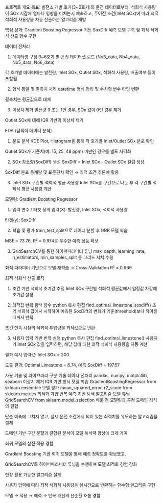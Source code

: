 프로젝트 개요
목표: 발전소 개별 호기(3~6호기)의 운전 데이터로부터, 석회석 사용량이 SOx 저감에 얼마나 영향을 미치는지 예측하고, 주어진 조건(Inlet SOx)에 따라 최적 석회석 사용량을 자동 산출하는 알고리즘 개발

핵심 성과: Gradient Boosting Regressor 기반 SoxDiff 예측 모델 구축 및 최적 석회석 산출 함수 구현

데이터 전처리
1. 데이터셋 구성
3~6호기 별 운전 데이터셋 로드 (No3_data, No4_data, No5_data, No6_data)

각 호기별 데이터에는 발전량, Inlet SOx, Outlet SOx, 석회석 사용량, 배출여부 등이 포함됨

2. 형식 통일 및 결측치 처리
datetime 형식 정리 및 수치형 변수 타입 변환

결측치는 평균값으로 대체

3. 이상치 제거
발전량 0 또는 1인 경우, SOx 값이 0인 경우 제거

Outlet SOx에 대해 IQR 기반의 이상치 제거

EDA (탐색적 데이터 분석)
1. 분포 분석
KDE Plot, Histogram을 통해 각 호기별 Inlet/Outlet SOx 분포 확인

Outlet SOx가 기준치(예: 15, 25, 48 ppm) 미만인 경우를 별도 시각화

2. SOx 감소량(SoxDiff) 생성
SoxDiff = Inlet SOx - Outlet SOx 컬럼 생성

SoxDiff 분포 통계량 및 표준편차 확인 → 최적 조건 추론에 활용

3. Inlet SOx 구간별 석회석 평균 사용량
Inlet SOx를 구간으로 나눈 후 각 구간별 석회석 평균 사용량 계산

모델링: Gradient Boosting Regressor
1. 입력 변수 / 타겟 정의
입력(X): 발전량, Inlet SOx, 석회석 사용량

타겟(y): SoxDiff

2. 학습 및 평가
train_test_split으로 데이터 분할 후 GBR 모델 학습

MSE = 73.76, R² = 0.974로 우수한 예측 성능 확보

3. GridSearchCV를 통한 하이퍼파라미터 튜닝
max_depth, learning_rate, n_estimators, min_samples_split 등 그리드 서치 수행

최적 파라미터 기반으로 모델 재학습 → Cross-Validation R² = 0.969

최적 석회석 산출 로직
1. 조건 기반 석회석 초기값 추정
Inlet SOx 구간별 석회석 평균값에서 일정값 차감해 초기값 설정

2. 최적값 반복 탐색 함수
python
복사
편집
find_optimal_limestone_soxdiff()
초기 석회석 값에서 시작하여 예측된 SoxDiff의 변화가 기준(threshold)보다 작아질 때까지 반복

조건 만족 시점의 석회석 투입량을 최적값으로 반환

3. 사용자 입력 기반 반복 실행
python
복사
편집
find_optimal_limestone()
사용자가 Inlet SOx 값을 입력하면, 해당 값에 대한 최적 석회석 사용량을 자동 계산

결과 예시
입력값: Inlet SOx = 200

도출 결과: Optimal Limestone = 6.74, 예측 SoxDiff = 197.57

사용 기술 및 라이브러리
구분	기술
데이터 전처리	pandas, numpy, matplotlib, seaborn
이상치 제거	IQR 기반 방식
모델 학습	GradientBoostingRegressor from sklearn.ensemble
모델 평가	mean_squared_error, r2_score from sklearn.metrics
최적화 기법	반복 예측 기반 탐색 알고리즘
모델 튜닝	GridSearchCV from sklearn.model_selection
배운 점
모델링과 공정 도메인 지식의 결합

단순 예측에 그치지 않고, 실제 운전 조건에서 의미 있는 최적치를 유도하는 알고리즘을 설계

도메인 기반 구간 분할과 결합된 분석이 모델 해석력 향상에 크게 기여

회귀 모델의 실전 적용 경험

Gradient Boosting 기반 회귀 모델을 통해 예측 정확도를 확보했고,

GridSearchCV로 하이퍼파라미터 튜닝을 수행하며 모델 최적화 경험 강화

현장 활용 가능한 알고리즘 설계

사용자 입력에 따라 최적 석회석 사용량을 실시간으로 반환하는 함수형 알고리즘 구현

모델 → 적용 → 해석 → 반복 개선의 선순환 흐름 경험


